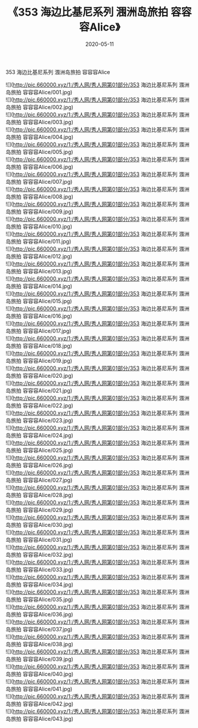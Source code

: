 ﻿---
layout: post
title:  《353 海边比基尼系列 涠洲岛旅拍 容容容Alice》
date:   2020-05-11
img: http://pic.660000.xyz/1:/秀人网/秀人网第01部分/353 海边比基尼系列 涠洲岛旅拍 容容容Alice/000.jpg
categories: [美女, 清纯, 唯美]
---

353 海边比基尼系列 涠洲岛旅拍 容容容Alice

  ![](http://pic.660000.xyz/1:/秀人网/秀人网第01部分/353 海边比基尼系列 涠洲岛旅拍 容容容Alice/001.jpg) <br> ![](http://pic.660000.xyz/1:/秀人网/秀人网第01部分/353 海边比基尼系列 涠洲岛旅拍 容容容Alice/002.jpg) <br> ![](http://pic.660000.xyz/1:/秀人网/秀人网第01部分/353 海边比基尼系列 涠洲岛旅拍 容容容Alice/003.jpg) <br> ![](http://pic.660000.xyz/1:/秀人网/秀人网第01部分/353 海边比基尼系列 涠洲岛旅拍 容容容Alice/004.jpg) <br> ![](http://pic.660000.xyz/1:/秀人网/秀人网第01部分/353 海边比基尼系列 涠洲岛旅拍 容容容Alice/005.jpg) <br> ![](http://pic.660000.xyz/1:/秀人网/秀人网第01部分/353 海边比基尼系列 涠洲岛旅拍 容容容Alice/006.jpg) <br> ![](http://pic.660000.xyz/1:/秀人网/秀人网第01部分/353 海边比基尼系列 涠洲岛旅拍 容容容Alice/007.jpg) <br> ![](http://pic.660000.xyz/1:/秀人网/秀人网第01部分/353 海边比基尼系列 涠洲岛旅拍 容容容Alice/008.jpg) <br> ![](http://pic.660000.xyz/1:/秀人网/秀人网第01部分/353 海边比基尼系列 涠洲岛旅拍 容容容Alice/009.jpg) <br> ![](http://pic.660000.xyz/1:/秀人网/秀人网第01部分/353 海边比基尼系列 涠洲岛旅拍 容容容Alice/010.jpg) <br> ![](http://pic.660000.xyz/1:/秀人网/秀人网第01部分/353 海边比基尼系列 涠洲岛旅拍 容容容Alice/011.jpg) <br> ![](http://pic.660000.xyz/1:/秀人网/秀人网第01部分/353 海边比基尼系列 涠洲岛旅拍 容容容Alice/012.jpg) <br> ![](http://pic.660000.xyz/1:/秀人网/秀人网第01部分/353 海边比基尼系列 涠洲岛旅拍 容容容Alice/013.jpg) <br> ![](http://pic.660000.xyz/1:/秀人网/秀人网第01部分/353 海边比基尼系列 涠洲岛旅拍 容容容Alice/014.jpg) <br> ![](http://pic.660000.xyz/1:/秀人网/秀人网第01部分/353 海边比基尼系列 涠洲岛旅拍 容容容Alice/015.jpg) <br> ![](http://pic.660000.xyz/1:/秀人网/秀人网第01部分/353 海边比基尼系列 涠洲岛旅拍 容容容Alice/016.jpg) <br> ![](http://pic.660000.xyz/1:/秀人网/秀人网第01部分/353 海边比基尼系列 涠洲岛旅拍 容容容Alice/017.jpg) <br> ![](http://pic.660000.xyz/1:/秀人网/秀人网第01部分/353 海边比基尼系列 涠洲岛旅拍 容容容Alice/018.jpg) <br> ![](http://pic.660000.xyz/1:/秀人网/秀人网第01部分/353 海边比基尼系列 涠洲岛旅拍 容容容Alice/019.jpg) <br> ![](http://pic.660000.xyz/1:/秀人网/秀人网第01部分/353 海边比基尼系列 涠洲岛旅拍 容容容Alice/020.jpg) <br> ![](http://pic.660000.xyz/1:/秀人网/秀人网第01部分/353 海边比基尼系列 涠洲岛旅拍 容容容Alice/021.jpg) <br> ![](http://pic.660000.xyz/1:/秀人网/秀人网第01部分/353 海边比基尼系列 涠洲岛旅拍 容容容Alice/022.jpg) <br> ![](http://pic.660000.xyz/1:/秀人网/秀人网第01部分/353 海边比基尼系列 涠洲岛旅拍 容容容Alice/023.jpg) <br> ![](http://pic.660000.xyz/1:/秀人网/秀人网第01部分/353 海边比基尼系列 涠洲岛旅拍 容容容Alice/024.jpg) <br> ![](http://pic.660000.xyz/1:/秀人网/秀人网第01部分/353 海边比基尼系列 涠洲岛旅拍 容容容Alice/025.jpg) <br> ![](http://pic.660000.xyz/1:/秀人网/秀人网第01部分/353 海边比基尼系列 涠洲岛旅拍 容容容Alice/026.jpg) <br> ![](http://pic.660000.xyz/1:/秀人网/秀人网第01部分/353 海边比基尼系列 涠洲岛旅拍 容容容Alice/027.jpg) <br> ![](http://pic.660000.xyz/1:/秀人网/秀人网第01部分/353 海边比基尼系列 涠洲岛旅拍 容容容Alice/028.jpg) <br> ![](http://pic.660000.xyz/1:/秀人网/秀人网第01部分/353 海边比基尼系列 涠洲岛旅拍 容容容Alice/029.jpg) <br> ![](http://pic.660000.xyz/1:/秀人网/秀人网第01部分/353 海边比基尼系列 涠洲岛旅拍 容容容Alice/030.jpg) <br> ![](http://pic.660000.xyz/1:/秀人网/秀人网第01部分/353 海边比基尼系列 涠洲岛旅拍 容容容Alice/031.jpg) <br> ![](http://pic.660000.xyz/1:/秀人网/秀人网第01部分/353 海边比基尼系列 涠洲岛旅拍 容容容Alice/032.jpg) <br> ![](http://pic.660000.xyz/1:/秀人网/秀人网第01部分/353 海边比基尼系列 涠洲岛旅拍 容容容Alice/033.jpg) <br> ![](http://pic.660000.xyz/1:/秀人网/秀人网第01部分/353 海边比基尼系列 涠洲岛旅拍 容容容Alice/034.jpg) <br> ![](http://pic.660000.xyz/1:/秀人网/秀人网第01部分/353 海边比基尼系列 涠洲岛旅拍 容容容Alice/035.jpg) <br> ![](http://pic.660000.xyz/1:/秀人网/秀人网第01部分/353 海边比基尼系列 涠洲岛旅拍 容容容Alice/036.jpg) <br> ![](http://pic.660000.xyz/1:/秀人网/秀人网第01部分/353 海边比基尼系列 涠洲岛旅拍 容容容Alice/037.jpg) <br> ![](http://pic.660000.xyz/1:/秀人网/秀人网第01部分/353 海边比基尼系列 涠洲岛旅拍 容容容Alice/038.jpg) <br> ![](http://pic.660000.xyz/1:/秀人网/秀人网第01部分/353 海边比基尼系列 涠洲岛旅拍 容容容Alice/039.jpg) <br> ![](http://pic.660000.xyz/1:/秀人网/秀人网第01部分/353 海边比基尼系列 涠洲岛旅拍 容容容Alice/040.jpg) <br> ![](http://pic.660000.xyz/1:/秀人网/秀人网第01部分/353 海边比基尼系列 涠洲岛旅拍 容容容Alice/041.jpg) <br> ![](http://pic.660000.xyz/1:/秀人网/秀人网第01部分/353 海边比基尼系列 涠洲岛旅拍 容容容Alice/042.jpg) <br> ![](http://pic.660000.xyz/1:/秀人网/秀人网第01部分/353 海边比基尼系列 涠洲岛旅拍 容容容Alice/043.jpg) <br>